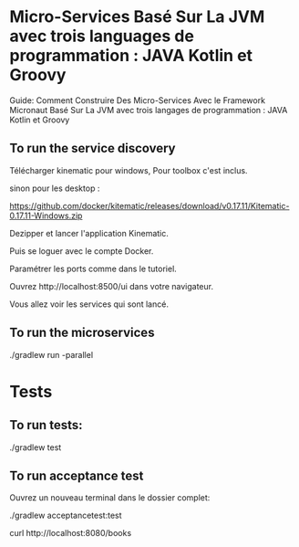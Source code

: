 # Micro-Services  Basé Sur La JVM avec trois languages de programmation : JAVA Kotlin et Groovy #

Guide: Comment Construire Des Micro-Services Avec le Framework Micronaut  Basé Sur La JVM
avec trois langages de programmation : JAVA Kotlin et Groovy


## To run the service discovery

Télécharger kinematic pour windows, Pour toolbox c'est inclus.

sinon pour les desktop :

https://github.com/docker/kitematic/releases/download/v0.17.11/Kitematic-0.17.11-Windows.zip

Dezipper et lancer l'application Kinematic.

Puis se loguer avec le compte Docker.

Paramétrer les ports comme dans le tutoriel.

Ouvrez http://localhost:8500/ui dans votre navigateur.

Vous allez voir les services qui sont lancé.

## To run the microservices

./gradlew run -parallel 

# Tests 

## To run tests:

./gradlew test

## To run acceptance test

Ouvrez un nouveau terminal dans le dossier complet:

./gradlew acceptancetest:test

curl http://localhost:8080/books





